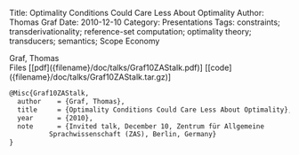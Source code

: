 Title: Optimality Conditions Could Care Less About Optimality
Author: Thomas Graf
Date: 2010-12-10
Category: Presentations
Tags: constraints; transderivationality; reference-set computation; optimality theory; transducers; semantics; Scope Economy

<div markdown class="authors">
Graf, Thomas
</div>

<div markdown class="files">
<span id="files-title">Files</span>
[[pdf]({filename}/doc/talks/Graf10ZAStalk.pdf)]
[[code]({filename}/doc/talks/Graf10ZAStalk.tar.gz)]
</div>

~~~latex
@Misc{Graf10ZAStalk,
  author	= {Graf, Thomas},
  title		= {Optimality Conditions Could Care Less About Optimality},
  year		= {2010},
  note		= {Invited talk, December 10, Zentrum für Allgemeine
		  Sprachwissenschaft (ZAS), Berlin, Germany}
}
~~~
